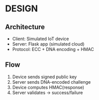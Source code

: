 # DESIGN

## Architecture
- Client: Simulated IoT device
- Server: Flask app (simulated cloud)
- Protocol: ECC + DNA encoding + HMAC

## Flow
1. Device sends signed public key
2. Server sends DNA-encoded challenge
3. Device computes HMAC(response)
4. Server validates → success/failure
